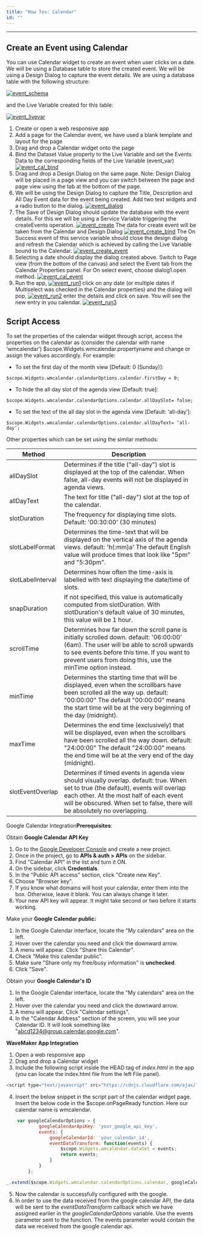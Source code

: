 ```yaml
---
title: "How Tos: Calendar"
id: ""
---
```

---

## Create an Event using Calendar

You can use Calendar widget to create an event when user clicks on a date. We will be using a Database table to store the created event. We will be using a Design Dialog to capture the event details. We are using a database table with the following structure: 

[![event_schema](/learn/assets/event_schema.png)](/learn/assets/event_schema.png) 

and the Live Variable created for this table: 

[![event_livevar](/learn/assets/event_livevar.png)](/learn/assets/event_livevar.png)

1. Create or open a web responsive app
2. Add a page for the Calendar event, we have used a blank template and layout for the page
3. Drag and drop a Calendar widget onto the page
4. Bind the Dataset Value property to the Live Variable and set the Events Data to the corresponding fields of the Live Variable (event_var) [![event_cal_bind](/learn/assets/event_cal_bind.png)](/learn/assets/event_cal_bind.png)
5. Drag and drop a Design Dialog on the same page. Note: Design Dialog will be placed in a page view and you can switch between the page and page view using the tab at the bottom of the page.
6. We will be using the Design Dialog to capture the Title, Description and All Day Event data for the event being created. Add two text widgets and a radio button to the dialog. [![event_dialog](/learn/assets/event_dialog.png)](/learn/assets/event_dialog.png)
7. The Save of Design Dialog should update the database with the event details. For this we will be using a Service Variable triggering the createEvents operation. [![event_create](/learn/assets/event_create.png)](/learn/assets/event_create.png) The data for create event will be taken from the Calendar and Design Dialog [![event_create_bind](/learn/assets/event_create_bind.png)](/learn/assets/event_create_bind.png) The On Success event of this service variable should close the design dialog and refresh the Calendar which is achieved by calling the Live Variable bound to the Calendar. [![event_create_event](/learn/assets/event_create_event.png)](/learn/assets/event_create_event.png)
8. Selecting a date should display the dialog created above. Switch to Page view (from the bottom of the canvas) and select the Event tab from the Calendar Properties panel. For On select event, choose dialog1.open method. [![event_cal_event](/learn/assets/event_cal_event.png)](/learn/assets/event_cal_event.png)
9. Run the app, [![event_run1](/learn/assets/event_run1.png)](/learn/assets/event_run1.png) click on any date (or multiple dates if Multiselect was checked in the Calendar properties) and the dialog will pop, [![event_run2](/learn/assets/event_run2.png)](/learn/assets/event_run2.png) enter the details and click on save. You will see the new entry in you calendar. [![event_run3](/learn/assets/event_run3.png)](/learn/assets/event_run3.png)

## Script Access

To set the properties of the calendar widget through script, access the properties on the calendar as (consider the calendar with name ‘wmcalendar’) $scope.Widgets.wmcalendar.propertyname and change or assign the values accordingly. For example:

- To set the first day of the month view [Default: 0 (Sunday)]: 
```
$scope.Widgets.wmcalendar.calendarOptions.calendar.firstDay = 0;
```
- To hide the all day slot of the agenda view [Default: true]:
```
$scope.Widgets.wmcalendar.calendarOptions.calendar.allDaySlot= false;
```
- To set the text of the all day slot in the agenda view [Default: ‘all-day’]: 
```
$scope.Widgets.wmcalendar.calendarOptions.calendar.allDayText= ‘all-day’;
```

Other properties which can be set using the similar methods:

| Method | Description |
| --- | --- |
| allDaySlot | Determines if the title ("all-day") slot is displayed at the top of the calendar. When false, all-day events will not be displayed in agenda views. |
| allDayText | The text for title ("all-day") slot at the top of the calendar. |
| slotDuration | The frequency for displaying time slots. Default: '00:30:00' (30 minutes) |
| slotLabelFormat | Determines the time-text that will be displayed on the vertical axis of the agenda views. default: 'h(:mm)a' The default English value will produce times that look like "5pm" and "5:30pm". |
| slotLabelInterval | Determines how often the time-axis is labelled with text displaying the date/time of slots. |
| snapDuration | If not specified, this value is automatically computed from slotDuration. With slotDuration's default value of 30 minutes, this value will be 1 hour. |
| scrollTime | Determines how far down the scroll pane is initially scrolled down. default: '06:00:00' (6am). The user will be able to scroll upwards to see events before this time. If you want to prevent users from doing this, use the minTime option instead. |
| minTime | Determines the starting time that will be displayed, even when the scrollbars have been scrolled all the way up. default: "00:00:00" The default "00:00:00" means the start time will be at the very beginning of the day (midnight). |
| maxTime | Determines the end time (exclusively) that will be displayed, even when the scrollbars have been scrolled all the way down. default: "24:00:00" The default "24:00:00" means the end time will be at the very end of the day (midnight). |
| slotEventOverlap | Determines if timed events in agenda view should visually overlap. default: true. When set to true (the default), events will overlap each other. At the most half of each event will be obscured. When set to false, there will be absolutely no overlapping. |

Google Calendar Integration**Prerequisites**:

Obtain **Google Calendar API Key**

1. Go to the [Google Developer Console](https://console.developers.google.com/) and create a new project.
2. Once in the project, go to **APIs & auth > APIs** on the sidebar.
3. Find "Calendar API" in the list and turn it ON.
4. On the sidebar, click **Credentials**.
5. In the "Public API access" section, click "Create new Key".
6. Choose "Browser key".
7. If you know what domains will host your calendar, enter them into the box. Otherwise, leave it blank. You can always change it later.
8. Your new API key will appear. It might take second or two before it starts working.

Make your **Google Calendar public:**

1. In the Google Calendar interface, locate the "My calendars" area on the left.
2. Hover over the calendar you need and click the downward arrow.
3. A menu will appear. Click "Share this Calendar".
4. Check "Make this calendar public".
5. Make sure "Share only my free/busy information" is **unchecked**.
6. Click "Save".

Obtain your **Google Calendar's ID**

1. In the Google Calendar interface, locate the "My calendars" area on the left.
2. Hover over the calendar you need and click the downward arrow.
3. A menu will appear. Click "Calendar settings".
4. In the "Calendar Address" section of the screen, you will see your Calendar ID. It will look something like "abcd1234@group.calendar.google.com".

**WaveMaker App Integration**

1. Open a web responsive app
2. Drag and drop a Calendar widget
3. Include the following script inside the HEAD tag of _index.html_ in the app (you can locate the index.html file from the left File panel).

```js 
<script type="text/javascript" src="https://cdnjs.cloudflare.com/ajax/libs/fullcalendar/3.0.0/gcal.js"></script>
```

4. Insert the below snippet in the script part of the calendar widget page. Insert the below code in the $scope.onPageReady function. Here our calendar name is wmcalendar.

```js    
    var googleCalendarOptions = {
            googleCalendarApiKey: 'your_google_api_key',
            events: {
                googleCalendarId: 'your_calendar_id',
                eventDataTransform: function(events) {
                    $scope.Widgets.wmcalendar.dataSet = events;
                    return events;
                }
            }
        };

_.extend($scope.Widgets.wmcalendar.calendarOptions.calendar, googleCalendarOptions );
```

5. Now the calendar is successfully configured with the google.
6. In order to use the data received from the google calendar API, the data will be sent to the _eventDataTransform_ callback which we have assigned earlier in the _googleCalendarOptions_ variable. Use the events parameter sent to the function. The events parameter would contain the data we received from the google calendar api.
